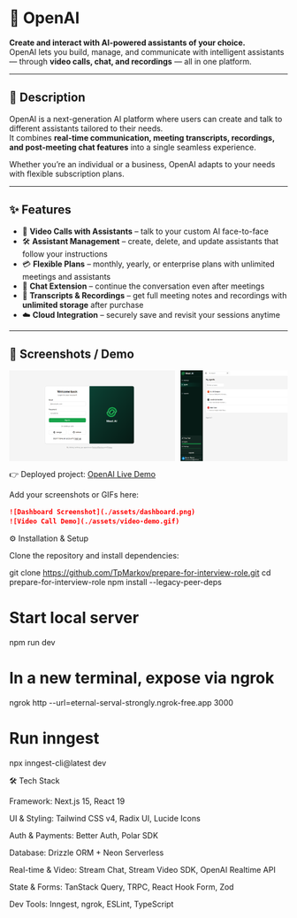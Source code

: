 # 🧠 OpenAI

**Create and interact with AI-powered assistants of your choice.**  
OpenAI lets you build, manage, and communicate with intelligent assistants — through **video calls, chat, and recordings** — all in one platform.

---

## 🚀 Description

OpenAI is a next-generation AI platform where users can create and talk to different assistants tailored to their needs.  
It combines **real-time communication, meeting transcripts, recordings, and post-meeting chat features** into a single seamless experience.

Whether you’re an individual or a business, OpenAI adapts to your needs with flexible subscription plans.

---

## ✨ Features

- 🎥 **Video Calls with Assistants** – talk to your custom AI face-to-face
- 🛠️ **Assistant Management** – create, delete, and update assistants that follow your instructions
- 💳 **Flexible Plans** – monthly, yearly, or enterprise plans with unlimited meetings and assistants
- 💬 **Chat Extension** – continue the conversation even after meetings
- 📝 **Transcripts & Recordings** – get full meeting notes and recordings with **unlimited storage** after purchase
- ☁️ **Cloud Integration** – securely save and revisit your sessions anytime

---

## 📸 Screenshots / Demo

<div style="display: flex; overflow-x: auto; gap: 10px;">
  <img src="/public/1.png" alt="Dashboard" width="300"/>
  <img src="/public/2.png" alt="Dashboard" width="300"/>
  <img src="/public/3.png" alt="Dashboard" width="300"/>
  <img src="/public/4.png" alt="Dashboard" width="300"/>
  <img src="/public/5.png" alt="Dashboard" width="300"/>
  <img src="/public/6.png" alt="Dashboard" width="300"/>
  <img src="/public/7.png" alt="Dashboard" width="300"/>
</div>

👉 Deployed project: [OpenAI Live Demo](https://open-ai-podf.vercel.app/)

Add your screenshots or GIFs here:

```markdown
![Dashboard Screenshot](./assets/dashboard.png)
![Video Call Demo](./assets/video-demo.gif)
```

⚙️ Installation & Setup

Clone the repository and install dependencies:

git clone https://github.com/TpMarkov/prepare-for-interview-role.git
cd prepare-for-interview-role
npm install --legacy-peer-deps

# Start local server

npm run dev

# In a new terminal, expose via ngrok

ngrok http --url=eternal-serval-strongly.ngrok-free.app 3000

# Run inngest

npx inngest-cli@latest dev

🛠️ Tech Stack

Framework: Next.js 15, React 19

UI & Styling: Tailwind CSS v4, Radix UI, Lucide Icons

Auth & Payments: Better Auth, Polar SDK

Database: Drizzle ORM + Neon Serverless

Real-time & Video: Stream Chat, Stream Video SDK, OpenAI Realtime API

State & Forms: TanStack Query, TRPC, React Hook Form, Zod

Dev Tools: Inngest, ngrok, ESLint, TypeScript
